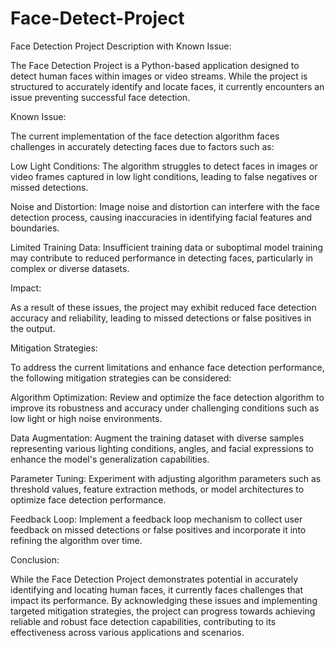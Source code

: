 # Face-Detect-Project
Face Detection Project Description with Known Issue:

The Face Detection Project is a Python-based application designed to detect human faces within images or video streams. While the project is structured to accurately identify and locate faces, it currently encounters an issue preventing successful face detection.

Known Issue:

The current implementation of the face detection algorithm faces challenges in accurately detecting faces due to factors such as:

Low Light Conditions: The algorithm struggles to detect faces in images or video frames captured in low light conditions, leading to false negatives or missed detections.

Noise and Distortion: Image noise and distortion can interfere with the face detection process, causing inaccuracies in identifying facial features and boundaries.

Limited Training Data: Insufficient training data or suboptimal model training may contribute to reduced performance in detecting faces, particularly in complex or diverse datasets.

Impact:

As a result of these issues, the project may exhibit reduced face detection accuracy and reliability, leading to missed detections or false positives in the output.

Mitigation Strategies:

To address the current limitations and enhance face detection performance, the following mitigation strategies can be considered:

Algorithm Optimization: Review and optimize the face detection algorithm to improve its robustness and accuracy under challenging conditions such as low light or high noise environments.

Data Augmentation: Augment the training dataset with diverse samples representing various lighting conditions, angles, and facial expressions to enhance the model's generalization capabilities.

Parameter Tuning: Experiment with adjusting algorithm parameters such as threshold values, feature extraction methods, or model architectures to optimize face detection performance.

Feedback Loop: Implement a feedback loop mechanism to collect user feedback on missed detections or false positives and incorporate it into refining the algorithm over time.

Conclusion:

While the Face Detection Project demonstrates potential in accurately identifying and locating human faces, it currently faces challenges that impact its performance. By acknowledging these issues and implementing targeted mitigation strategies, the project can progress towards achieving reliable and robust face detection capabilities, contributing to its effectiveness across various applications and scenarios.

